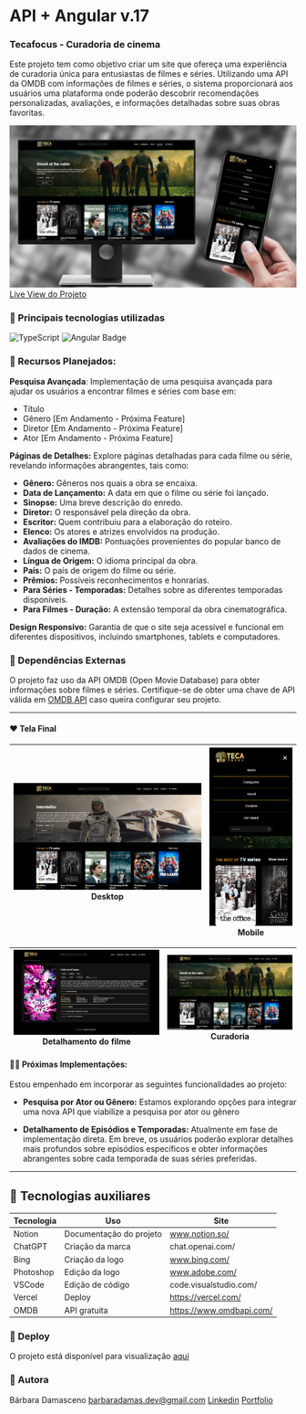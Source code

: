 # API + Angular v.17
### Tecafocus - Curadoria de cinema

Este projeto tem como objetivo criar um site que ofereça uma experiência de curadoria única para entusiastas de filmes e séries. Utilizando uma API da OMDB com informações de filmes e séries, o sistema proporcionará aos usuários uma plataforma onde poderão descobrir recomendações personalizadas, avaliações, e informações detalhadas sobre suas obras favoritas.

![wireframe](https://raw.githubusercontent.com/barbaradamasdev/db-tecafocus-angular/8d6a95b72ecb8d71b50416e16f91130bd5c67822/src/assets/teca-img1.jpg)
[Live View do Projeto](http://db-tecafocus-angular.vercel.app/home)

### 🎯 Principais tecnologias utilizadas
![TypeScript](https://img.shields.io/badge/TypeScript-007ACC?style=for-the-badge&logo=typescript&logoColor=white)  ![Angular Badge](https://img.shields.io/badge/Angular-DD0031?style=for-the-badge&logo=angular&logoColor=white)

### 🎯 Recursos Planejados:

**Pesquisa Avançada**: Implementação de uma pesquisa avançada para ajudar os usuários a encontrar filmes e séries com base em:
- Título
- Gênero [Em Andamento - Próxima Feature]
- Diretor [Em Andamento - Próxima Feature]
- Ator [Em Andamento - Próxima Feature]

**Páginas de Detalhes:** Explore páginas detalhadas para cada filme ou série, revelando informações abrangentes, tais como:

- **Gênero:** Gêneros nos quais a obra se encaixa.
- **Data de Lançamento:** A data em que o filme ou série foi lançado.
- **Sinopse:** Uma breve descrição do enredo.
- **Diretor:** O responsável pela direção da obra.
- **Escritor:** Quem contribuiu para a elaboração do roteiro.
- **Elenco:** Os atores e atrizes envolvidos na produção.
- **Avaliações do IMDB:** Pontuações provenientes do popular banco de dados de cinema.
- **Língua de Origem:** O idioma principal da obra.
- **País:** O país de origem do filme ou série.
- **Prêmios:** Possíveis reconhecimentos e honrarias.
- **Para Séries - Temporadas:** Detalhes sobre as diferentes temporadas disponíveis.
- **Para Filmes - Duração:** A extensão temporal da obra cinematográfica.

**Design Responsivo:** Garantia de que o site seja acessível e funcional em diferentes dispositivos, incluindo smartphones, tablets e computadores.

### 🎯 Dependências Externas

O projeto faz uso da API OMDB (Open Movie Database) para obter informações sobre filmes e séries. Certifique-se de obter uma chave de API válida em [OMDB API](https://www.omdbapi.com/) caso queira configurar seu projeto.

---
#### ❤️ Tela Final
| ![Tela Final](https://github.com/barbaradamasdev/db-tecafocus-angular/blob/main/src/assets/teca-img2.png?raw=true)  Desktop| ![wireframe](https://github.com/barbaradamasdev/db-tecafocus-angular/blob/main/src/assets/teca-img5.png?raw=true) Mobile |
| --- | --- |

| ![Tela Final](https://github.com/barbaradamasdev/db-tecafocus-angular/blob/main/src/assets/teca-img3.png?raw=true) Detalhamento do filme| ![wireframe](https://github.com/barbaradamasdev/db-tecafocus-angular/blob/main/src/assets/teca-img4.png?raw=true) Curadoria |
| --- | --- |

#### ✍🏻️ Próximas Implementações:

Estou empenhado em incorporar as seguintes funcionalidades ao projeto:

- **Pesquisa por Ator ou Gênero:** Estamos explorando opções para integrar uma nova API que viabilize a pesquisa por ator ou gênero

- **Detalhamento de Episódios e Temporadas:** Atualmente em fase de implementação direta. Em breve, os usuários poderão explorar detalhes mais profundos sobre episódios específicos e obter informações abrangentes sobre cada temporada de suas séries preferidas.


---
## 📌 Tecnologias auxiliares

| Tecnologia | Uso | Site |
| ------ | ------ | ------ |
| Notion | Documentação do projeto | www.notion.so/
| ChatGPT | Criação da marca | chat.openai.com/
| Bing | Criação da logo  |www.bing.com/
| Photoshop | Edição da logo |www.adobe.com/
| VSCode | Edição de código |code.visualstudio.com/
| Vercel | Deploy | https://vercel.com/
| OMDB | API gratuita | https://www.omdbapi.com/


### 🚀 Deploy
O projeto está disponível para visualização [aqui](https://db-tecafocus-angular.vercel.app/home)

### 🐼 Autora
Bárbara Damasceno
barbaradamas.dev@gmail.com
[Linkedin](https://www.linkedin.com/in/barbaradamascenodev)
[Portfolio](https://barbaradamasdev.github.io/portfolio/)
